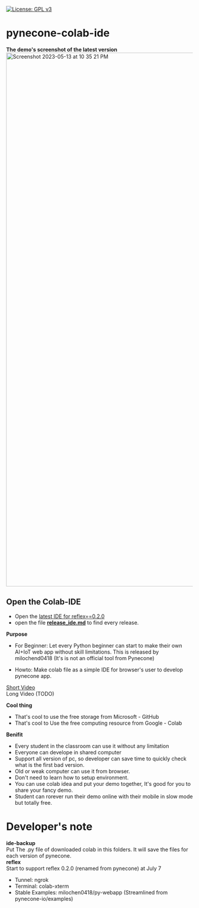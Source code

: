 [![License: GPL v3](https://img.shields.io/badge/License-GPLv3-blue.svg)](https://www.gnu.org/licenses/gpl-3.0) 

# pynecone-colab-ide
**The demo's screenshot of the latest version**   
<img width="1440" alt="Screenshot 2023-05-13 at 10 35 21 PM" src="https://github.com/milochen0418/pynecone-colab-ide/assets/12568287/63a96a33-8331-41d7-bf0a-dc582853743d">

## Open the Colab-IDE
- Open the [latest IDE for reflex==0.2.0](https://colab.research.google.com/drive/16MXGIlh2m2r9xuq-U7-KFI6zX0PL3rJF)
- open the file **[release_ide.md](https://github.com/milochen0418/pynecone-colab-ide/blob/main/release_ide.md)** to find every release.



**Purpose**   
- For Beginner: Let every Python beginner can start to make their own AI+IoT web app without skill limitations.
This is released by milochend0418 (It's is not an official tool from Pynecone)

- Howto: Make colab file as a simple IDE for browser's user to develop pynecone app.

[Short Video](https://youtu.be/j1t_-imzqz4)  
Long Video (TODO)  

**Cool thing**
- That's cool to use the free storage from Microsoft - GitHub
- That's cool to Use the free computing resource from Google - Colab  


**Benifit**   
- Every student in the classroom can use it without any limitation
- Everyone can develope in shared computer
- Support all version of pc, so developer can save time to quickly check what is the first bad version.
- Old or weak computer can use it from browser.
- Don't need to learn how to setup environment.
- You can use colab idea and put your demo together, It's good for you to share your fancy demo. 
- Student can rorever run their demo online with their mobile in slow mode but totally free.


# Developer's note  
**ide-backup**    
Put The .py file of downloaded colab in this folders. It will save the files for each version of pynecone.   
**reflex**  
Start to support reflex 0.2.0 (renamed from pynecone) at July 7
- Tunnel: ngrok  
- Terminal: colab-xterm  
- Stable Examples: milochen0418/py-webapp (Streamlined from pynecone-io/examples)  


